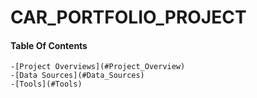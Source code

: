 # CAR_PORTFOLIO_PROJECT

#### Table Of Contents
    -[Project Overviews](#Project_Overview)
    -[Data Sources](#Data_Sources)
    -[Tools](#Tools)
